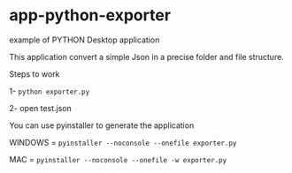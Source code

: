 app-python-exporter
===================

example of PYTHON Desktop application  
 
 This application convert a simple Json in a precise folder and file structure.
 
 Steps to work
 
 1- ```python exporter.py```
 
 2- open test.json
 
 
 
 
 You can use pyinstaller to generate the application
 
 WINDOWS = ```pyinstaller --noconsole --onefile exporter.py```
 
 MAC = ```pyinstaller --noconsole --onefile -w exporter.py```
